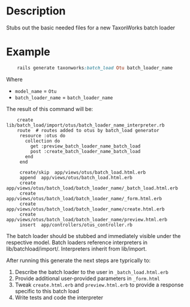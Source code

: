 # Description

Stubs out the basic needed files for a new TaxonWorks batch loader 

# Example

```ruby
    rails generate taxonworks:batch_load Otu batch_loader_name
```

Where 
* `model_name` = `Otu`
* `batch_loader_name` = `batch_loader_name` 
    
The result of this command will be:
```      
    create  lib/batch_load/import/otus/batch_loader_name_interpreter.rb
    route  # routes added to otus by batch_load generator
     resource :otus do
       collection do
         get :preview_batch_loader_name_batch_load
         post :create_batch_loader_name_batch_load
       end
     end

     create/skip  app/views/otus/batch_load.html.erb
     append  app/views/otus/batch_load.html.erb
     create  app/views/otus/batch_load/batch_loader_name/_batch_load.html.erb
     create  app/views/otus/batch_load/batch_loader_name/_form.html.erb
     create  app/views/otus/batch_load/batch_loader_name/create.html.erb
     create  app/views/otus/batch_load/batch_loader_name/preview.html.erb
     insert  app/controllers/otus_controller.rb
```

The batch loader should be stubbed and immediately visible under the respective model.
Batch loaders reference interpreters in lib/batchload/import/.  Interpreters inherit
from lib/import. 

After running this generate the next steps are typrically to:
1) Describe the batch loader to the user in `_batch_load.html.erb` 
2) Provide additional user-provided parameters in `_form.html`
3) Tweak `create.html.erb` and `preview.html.erb` to provide a response specific to this batch load
4) Write tests and code the interpreter

